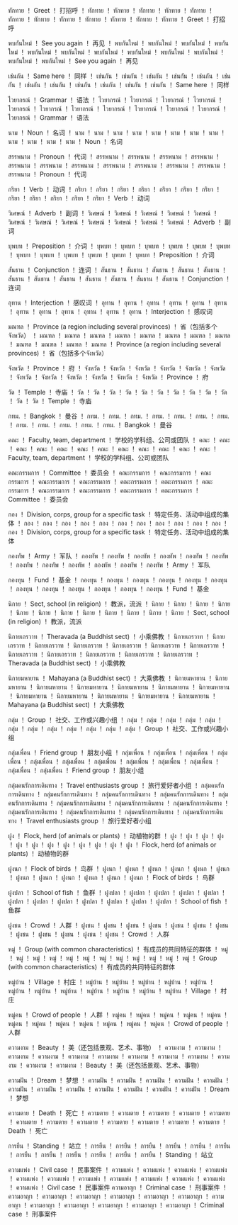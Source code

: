 ทักทาย	！	Greet	！	打招呼	！	ทักทาย	！	ทักทาย	！	ทักทาย	！	ทักทาย	！	ทักทาย	！	ทักทาย	！	ทักทาย	！	ทักทาย	！	ทักทาย	！	ทักทาย	！	ทักทาย	！	ทักทาย	！	Greet	！	打招呼

พบกันใหม่	！	See you again	！	再见	！	พบกันใหม่	！	พบกันใหม่	！	พบกันใหม่	！	พบกันใหม่	！	พบกันใหม่	！	พบกันใหม่	！	พบกันใหม่	！	พบกันใหม่	！	พบกันใหม่	！	พบกันใหม่	！	พบกันใหม่	！	พบกันใหม่	！	See you again	！	再见

เช่นกัน	！	Same here	！	同样	！	เช่นกัน	！	เช่นกัน	！	เช่นกัน	！	เช่นกัน	！	เช่นกัน	！	เช่นกัน	！	เช่นกัน	！	เช่นกัน	！	เช่นกัน	！	เช่นกัน	！	เช่นกัน	！	เช่นกัน	！	Same here	！	同样

ไวยากรณ์	！	Grammar	！	语法	！	ไวยากรณ์	！	ไวยากรณ์	！	ไวยากรณ์	！	ไวยากรณ์	！	ไวยากรณ์	！	ไวยากรณ์	！	ไวยากรณ์	！	ไวยากรณ์	！	ไวยากรณ์	！	ไวยากรณ์	！	ไวยากรณ์	！	ไวยากรณ์	！	Grammar	！	语法

นาม	！	Noun	！	名词	！	นาม	！	นาม	！	นาม	！	นาม	！	นาม	！	นาม	！	นาม	！	นาม	！	นาม	！	นาม	！	นาม	！	นาม	！	Noun	！	名词

สรรพนาม	！	Pronoun	！	代词	！	สรรพนาม	！	สรรพนาม	！	สรรพนาม	！	สรรพนาม	！	สรรพนาม	！	สรรพนาม	！	สรรพนาม	！	สรรพนาม	！	สรรพนาม	！	สรรพนาม	！	สรรพนาม	！	สรรพนาม	！	Pronoun	！	代词

กริยา	！	Verb	！	动词	！	กริยา	！	กริยา	！	กริยา	！	กริยา	！	กริยา	！	กริยา	！	กริยา	！	กริยา	！	กริยา	！	กริยา	！	กริยา	！	กริยา	！	Verb	！	动词

วิเศษณ์	！	Adverb	！	副词	！	วิเศษณ์	！	วิเศษณ์	！	วิเศษณ์	！	วิเศษณ์	！	วิเศษณ์	！	วิเศษณ์	！	วิเศษณ์	！	วิเศษณ์	！	วิเศษณ์	！	วิเศษณ์	！	วิเศษณ์	！	วิเศษณ์	！	Adverb	！	副词

บุพบท	！	Preposition	！	介词	！	บุพบท	！	บุพบท	！	บุพบท	！	บุพบท	！	บุพบท	！	บุพบท	！	บุพบท	！	บุพบท	！	บุพบท	！	บุพบท	！	บุพบท	！	บุพบท	！	Preposition	！	介词

สันธาน	！	Conjunction	！	连词	！	สันธาน	！	สันธาน	！	สันธาน	！	สันธาน	！	สันธาน	！	สันธาน	！	สันธาน	！	สันธาน	！	สันธาน	！	สันธาน	！	สันธาน	！	สันธาน	！	Conjunction	！	连词

อุทาน	！	Interjection	！	感叹词	！	อุทาน	！	อุทาน	！	อุทาน	！	อุทาน	！	อุทาน	！	อุทาน	！	อุทาน	！	อุทาน	！	อุทาน	！	อุทาน	！	อุทาน	！	อุทาน	！	Interjection	！	感叹词

มณฑล	！	Province (a region including several provinces)	！	省（包括多个จังหวัด）	！	มณฑล	！	มณฑล	！	มณฑล	！	มณฑล	！	มณฑล	！	มณฑล	！	มณฑล	！	มณฑล	！	มณฑล	！	มณฑล	！	มณฑล	！	มณฑล	！	Province (a region including several provinces)	！	省（包括多个จังหวัด）

จังหวัด	！	Province	！	府	！	จังหวัด	！	จังหวัด	！	จังหวัด	！	จังหวัด	！	จังหวัด	！	จังหวัด	！	จังหวัด	！	จังหวัด	！	จังหวัด	！	จังหวัด	！	จังหวัด	！	จังหวัด	！	Province	！	府

วัด	！	Temple	！	寺庙	！	วัด	！	วัด	！	วัด	！	วัด	！	วัด	！	วัด	！	วัด	！	วัด	！	วัด	！	วัด	！	วัด	！	วัด	！	Temple	！	寺庙

กทม.	！	Bangkok	！	曼谷	！	กทม.	！	กทม.	！	กทม.	！	กทม.	！	กทม.	！	กทม.	！	กทม.	！	กทม.	！	กทม.	！	กทม.	！	กทม.	！	กทม.	！	Bangkok	！	曼谷

คณะ	！	Faculty, team, department	！	学校的学科组、公司或团队	！	คณะ	！	คณะ	！	คณะ	！	คณะ	！	คณะ	！	คณะ	！	คณะ	！	คณะ	！	คณะ	！	คณะ	！	คณะ	！	คณะ	！	Faculty, team, department	！	学校的学科组、公司或团队

คณะกรรมการ	！	Committee	！	委员会	！	คณะกรรมการ	！	คณะกรรมการ	！	คณะกรรมการ	！	คณะกรรมการ	！	คณะกรรมการ	！	คณะกรรมการ	！	คณะกรรมการ	！	คณะกรรมการ	！	คณะกรรมการ	！	คณะกรรมการ	！	คณะกรรมการ	！	คณะกรรมการ	！	Committee	！	委员会

กอง	！	Division, corps, group for a specific task	！	特定任务、活动中组成的集体	！	กอง	！	กอง	！	กอง	！	กอง	！	กอง	！	กอง	！	กอง	！	กอง	！	กอง	！	กอง	！	กอง	！	กอง	！	Division, corps, group for a specific task	！	特定任务、活动中组成的集体

กองทัพ	！	Army	！	军队	！	กองทัพ	！	กองทัพ	！	กองทัพ	！	กองทัพ	！	กองทัพ	！	กองทัพ	！	กองทัพ	！	กองทัพ	！	กองทัพ	！	กองทัพ	！	กองทัพ	！	กองทัพ	！	Army	！	军队

กองทุน	！	Fund	！	基金	！	กองทุน	！	กองทุน	！	กองทุน	！	กองทุน	！	กองทุน	！	กองทุน	！	กองทุน	！	กองทุน	！	กองทุน	！	กองทุน	！	กองทุน	！	กองทุน	！	Fund	！	基金

นิกาย	！	Sect, school (in religion)	！	教派，流派	！	นิกาย	！	นิกาย	！	นิกาย	！	นิกาย	！	นิกาย	！	นิกาย	！	นิกาย	！	นิกาย	！	นิกาย	！	นิกาย	！	นิกาย	！	นิกาย	！	Sect, school (in religion)	！	教派，流派

นิกายเถรวาท	！	Theravada (a Buddhist sect)	！	小乘佛教	！	นิกายเถรวาท	！	นิกายเถรวาท	！	นิกายเถรวาท	！	นิกายเถรวาท	！	นิกายเถรวาท	！	นิกายเถรวาท	！	นิกายเถรวาท	！	นิกายเถรวาท	！	นิกายเถรวาท	！	นิกายเถรวาท	！	นิกายเถรวาท	！	นิกายเถรวาท	！	Theravada (a Buddhist sect)	！	小乘佛教

นิกายมหายาน	！	Mahayana (a Buddhist sect)	！	大乘佛教	！	นิกายมหายาน	！	นิกายมหายาน	！	นิกายมหายาน	！	นิกายมหายาน	！	นิกายมหายาน	！	นิกายมหายาน	！	นิกายมหายาน	！	นิกายมหายาน	！	นิกายมหายาน	！	นิกายมหายาน	！	นิกายมหายาน	！	นิกายมหายาน	！	Mahayana (a Buddhist sect)	！	大乘佛教

กลุ่ม	！	Group	！	社交、工作或兴趣小组	！	กลุ่ม	！	กลุ่ม	！	กลุ่ม	！	กลุ่ม	！	กลุ่ม	！	กลุ่ม	！	กลุ่ม	！	กลุ่ม	！	กลุ่ม	！	กลุ่ม	！	กลุ่ม	！	กลุ่ม	！	Group	！	社交、工作或兴趣小组

กลุ่มเพื่อน	！	Friend group	！	朋友小组	！	กลุ่มเพื่อน	！	กลุ่มเพื่อน	！	กลุ่มเพื่อน	！	กลุ่มเพื่อน	！	กลุ่มเพื่อน	！	กลุ่มเพื่อน	！	กลุ่มเพื่อน	！	กลุ่มเพื่อน	！	กลุ่มเพื่อน	！	กลุ่มเพื่อน	！	กลุ่มเพื่อน	！	กลุ่มเพื่อน	！	Friend group	！	朋友小组

กลุ่มคนรักการเดินทาง	！	Travel enthusiasts group	！	旅行爱好者小组	！	กลุ่มคนรักการเดินทาง	！	กลุ่มคนรักการเดินทาง	！	กลุ่มคนรักการเดินทาง	！	กลุ่มคนรักการเดินทาง	！	กลุ่มคนรักการเดินทาง	！	กลุ่มคนรักการเดินทาง	！	กลุ่มคนรักการเดินทาง	！	กลุ่มคนรักการเดินทาง	！	กลุ่มคนรักการเดินทาง	！	กลุ่มคนรักการเดินทาง	！	กลุ่มคนรักการเดินทาง	！	กลุ่มคนรักการเดินทาง	！	Travel enthusiasts group	！	旅行爱好者小组

ฝูง	！	Flock, herd (of animals or plants)	！	动植物的群	！	ฝูง	！	ฝูง	！	ฝูง	！	ฝูง	！	ฝูง	！	ฝูง	！	ฝูง	！	ฝูง	！	ฝูง	！	ฝูง	！	ฝูง	！	ฝูง	！	Flock, herd (of animals or plants)	！	动植物的群

ฝูงนก	！	Flock of birds	！	鸟群	！	ฝูงนก	！	ฝูงนก	！	ฝูงนก	！	ฝูงนก	！	ฝูงนก	！	ฝูงนก	！	ฝูงนก	！	ฝูงนก	！	ฝูงนก	！	ฝูงนก	！	ฝูงนก	！	ฝูงนก	！	Flock of birds	！	鸟群

ฝูงปลา	！	School of fish	！	鱼群	！	ฝูงปลา	！	ฝูงปลา	！	ฝูงปลา	！	ฝูงปลา	！	ฝูงปลา	！	ฝูงปลา	！	ฝูงปลา	！	ฝูงปลา	！	ฝูงปลา	！	ฝูงปลา	！	ฝูงปลา	！	ฝูงปลา	！	School of fish	！	鱼群

ฝูงชน	！	Crowd	！	人群	！	ฝูงชน	！	ฝูงชน	！	ฝูงชน	！	ฝูงชน	！	ฝูงชน	！	ฝูงชน	！	ฝูงชน	！	ฝูงชน	！	ฝูงชน	！	ฝูงชน	！	ฝูงชน	！	ฝูงชน	！	Crowd	！	人群

หมู่	！	Group (with common characteristics)	！	有成员的共同特征的群体	！	หมู่	！	หมู่	！	หมู่	！	หมู่	！	หมู่	！	หมู่	！	หมู่	！	หมู่	！	หมู่	！	หมู่	！	หมู่	！	หมู่	！	Group (with common characteristics)	！	有成员的共同特征的群体

หมู่บ้าน	！	Village	！	村庄	！	หมู่บ้าน	！	หมู่บ้าน	！	หมู่บ้าน	！	หมู่บ้าน	！	หมู่บ้าน	！	หมู่บ้าน	！	หมู่บ้าน	！	หมู่บ้าน	！	หมู่บ้าน	！	หมู่บ้าน	！	หมู่บ้าน	！	หมู่บ้าน	！	Village	！	村庄

หมู่คน	！	Crowd of people	！	人群	！	หมู่คน	！	หมู่คน	！	หมู่คน	！	หมู่คน	！	หมู่คน	！	หมู่คน	！	หมู่คน	！	หมู่คน	！	หมู่คน	！	หมู่คน	！	หมู่คน	！	หมู่คน	！	Crowd of people	！	人群

ความงาม	！	Beauty	！	美（还包括景观、艺术、事物）	！	ความงาม	！	ความงาม	！	ความงาม	！	ความงาม	！	ความงาม	！	ความงาม	！	ความงาม	！	ความงาม	！	ความงาม	！	ความงาม	！	ความงาม	！	ความงาม	！	Beauty	！	美（还包括景观、艺术、事物）

ความฝัน	！	Dream	！	梦想	！	ความฝัน	！	ความฝัน	！	ความฝัน	！	ความฝัน	！	ความฝัน	！	ความฝัน	！	ความฝัน	！	ความฝัน	！	ความฝัน	！	ความฝัน	！	ความฝัน	！	ความฝัน	！	Dream	！	梦想

ความตาย	！	Death	！	死亡	！	ความตาย	！	ความตาย	！	ความตาย	！	ความตาย	！	ความตาย	！	ความตาย	！	ความตาย	！	ความตาย	！	ความตาย	！	ความตาย	！	ความตาย	！	ความตาย	！	Death	！	死亡

การยืน	！	Standing	！	站立	！	การยืน	！	การยืน	！	การยืน	！	การยืน	！	การยืน	！	การยืน	！	การยืน	！	การยืน	！	การยืน	！	การยืน	！	การยืน	！	การยืน	！	Standing	！	站立

ความแพ่ง	！	Civil case	！	民事案件	！	ความแพ่ง	！	ความแพ่ง	！	ความแพ่ง	！	ความแพ่ง	！	ความแพ่ง	！	ความแพ่ง	！	ความแพ่ง	！	ความแพ่ง	！	ความแพ่ง	！	ความแพ่ง	！	ความแพ่ง	！	ความแพ่ง	！	Civil case	！	民事案件
ความอาญา	！	Criminal case	！	刑事案件	！	ความอาญา	！	ความอาญา	！	ความอาญา	！	ความอาญา	！	ความอาญา	！	ความอาญา	！	ความอาญา	！	ความอาญา	！	ความอาญา	！	ความอาญา	！	ความอาญา	！	ความอาญา	！	Criminal case	！	刑事案件
